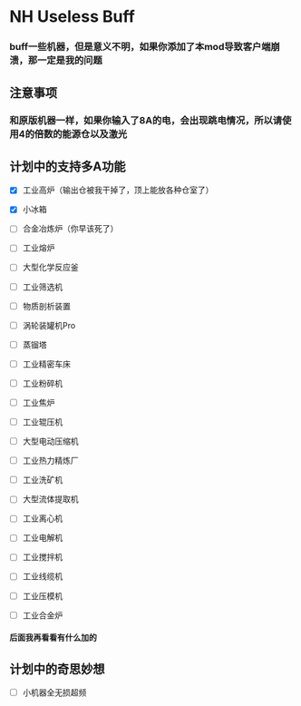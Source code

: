 # NH Useless Buff

### buff一些机器，但是意义不明，如果你添加了本mod导致客户端崩溃，那一定是我的问题

## 注意事项

### 和原版机器一样，如果你输入了8A的电，会出现跳电情况，所以请使用4的倍数的能源仓以及激光


## 计划中的支持多A功能
- [X] 工业高炉（输出仓被我干掉了，顶上能放各种仓室了）
- [X] 小冰箱
- [ ] 合金冶炼炉（你早该死了）
- [ ] 工业熔炉
- [ ] 大型化学反应釜
- [ ] 工业筛选机
- [ ] 物质剖析装置
- [ ] 涡轮装罐机Pro
- [ ] 蒸镏塔
- [ ] 工业精密车床
- [ ] 工业粉碎机
- [ ] 工业焦炉
- [ ] 工业辊压机
- [ ] 大型电动压缩机
- [ ] 工业热力精炼厂
- [ ] 工业洗矿机
- [ ] 大型流体提取机
- [ ] 工业离心机
- [ ] 工业电解机
- [ ] 工业搅拌机
- [ ] 工业线缆机
- [ ] 工业压模机
- [ ] 工业合金炉


#### 后面我再看看有什么加的

## 计划中的奇思妙想
- [ ] 小机器全无损超频
